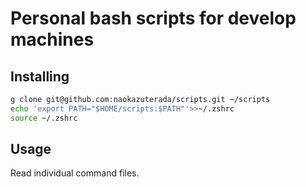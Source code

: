 # Personal bash scripts for develop machines

## Installing

```sh
g clone git@github.com:naokazuterada/scripts.git ~/scripts
echo 'export PATH="$HOME/scripts:$PATH"'>>~/.zshrc
source ~/.zshrc
```

## Usage

Read individual command files.
